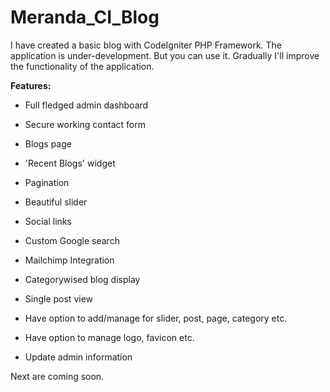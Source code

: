 # Meranda_CI_Blog
I have created a basic blog with CodeIgniter PHP Framework. The application is under-development. But you can use it. Gradually I'll improve the functionality of the application.

**Features:**

* Full fledged admin dashboard

* Secure working contact form

* Blogs page

* 'Recent Blogs' widget

* Pagination

* Beautiful slider

* Social links

* Custom Google search 

* Mailchimp Integration

* Categorywised blog display

* Single post view

* Have option to add/manage for slider, post, page, category etc.

* Have option to manage logo, favicon etc.

* Update admin information

Next are coming soon.
